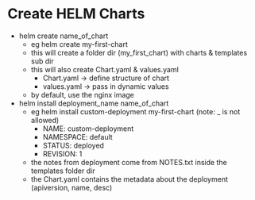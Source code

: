 # Create HELM Charts

- helm create name_of_chart
  - eg helm create my-first-chart
  - this will create a folder dir (my_first_chart) with charts & templates sub dir
  - this will also create Chart.yaml & values.yaml
    - Chart.yaml -> define structure of chart
    - values.yaml -> pass in dynamic values
  - by default, use the nginx image
- helm install deployment_name name_of_chart
  - eg helm install custom-deployment my-first-chart (note: \_ is not allowed)
    - NAME: custom-deployment
    - NAMESPACE: default
    - STATUS: deployed
    - REVISION: 1
  - the notes from deployment come from NOTES.txt inside the templates folder dir
  - the Chart.yaml contains the metadata about the deployment (apiversion, name, desc)
